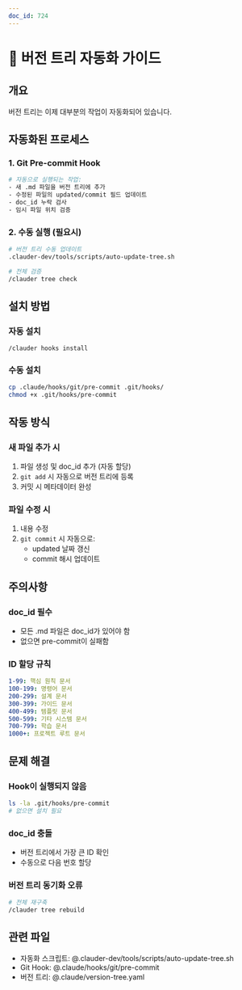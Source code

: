 ```yaml
---
doc_id: 724
---
```


# 🤖 버전 트리 자동화 가이드

## 개요
버전 트리는 이제 대부분의 작업이 자동화되어 있습니다.

## 자동화된 프로세스

### 1. Git Pre-commit Hook
```bash
# 자동으로 실행되는 작업:
- 새 .md 파일을 버전 트리에 추가
- 수정된 파일의 updated/commit 필드 업데이트
- doc_id 누락 검사
- 임시 파일 위치 검증
```

### 2. 수동 실행 (필요시)
```bash
# 버전 트리 수동 업데이트
.clauder-dev/tools/scripts/auto-update-tree.sh

# 전체 검증
/clauder tree check
```

## 설치 방법

### 자동 설치
```
/clauder hooks install
```

### 수동 설치
```bash
cp .claude/hooks/git/pre-commit .git/hooks/
chmod +x .git/hooks/pre-commit
```

## 작동 방식

### 새 파일 추가 시
1. 파일 생성 및 doc_id 추가 (자동 할당)
2. `git add` 시 자동으로 버전 트리에 등록
3. 커밋 시 메타데이터 완성

### 파일 수정 시
1. 내용 수정
2. `git commit` 시 자동으로:
   - updated 날짜 갱신
   - commit 해시 업데이트

## 주의사항

### doc_id 필수
- 모든 .md 파일은 doc_id가 있어야 함
- 없으면 pre-commit이 실패함

### ID 할당 규칙
```yaml
1-99: 핵심 원칙 문서
100-199: 명령어 문서
200-299: 설계 문서
300-399: 가이드 문서
400-499: 템플릿 문서
500-599: 기타 시스템 문서
700-799: 학습 문서
1000+: 프로젝트 루트 문서
```

## 문제 해결

### Hook이 실행되지 않음
```bash
ls -la .git/hooks/pre-commit
# 없으면 설치 필요
```

### doc_id 충돌
- 버전 트리에서 가장 큰 ID 확인
- 수동으로 다음 번호 할당

### 버전 트리 동기화 오류
```bash
# 전체 재구축
/clauder tree rebuild
```

## 관련 파일
- 자동화 스크립트: @.clauder-dev/tools/scripts/auto-update-tree.sh
- Git Hook: @.claude/hooks/git/pre-commit
- 버전 트리: @.claude/version-tree.yaml
